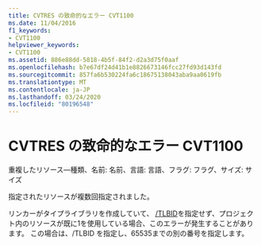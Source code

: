 ```yaml
---
title: CVTRES の致命的なエラー CVT1100
ms.date: 11/04/2016
f1_keywords:
- CVT1100
helpviewer_keywords:
- CVT1100
ms.assetid: 886e88dd-5818-4b5f-84f2-d2a3d75f0aaf
ms.openlocfilehash: b7e67df24d41b1e8826673146fcc27fd93d143fd
ms.sourcegitcommit: 857fa6b530224fa6c18675138043aba9aa0619fb
ms.translationtype: MT
ms.contentlocale: ja-JP
ms.lasthandoff: 03/24/2020
ms.locfileid: "80196548"
---
```

# <a name="cvtres-fatal-error-cvt1100"></a>CVTRES の致命的なエラー CVT1100

重複したリソース—種類、名前: 名前、言語: 言語、フラグ: フラグ、サイズ: サイズ

指定されたリソースが複数回指定されました。

リンカーがタイプライブラリを作成していて、 [/TLBID](../../build/reference/tlbid-specify-resource-id-for-typelib.md)を指定せず、プロジェクト内のリソースが既に1を使用している場合、このエラーが発生することがあります。 この場合は、/TLBID を指定し、65535までの別の番号を指定します。
